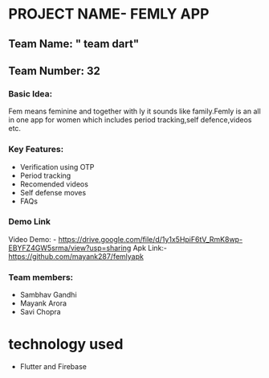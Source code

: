 # PROJECT NAME- FEMLY APP



## Team Name: " team dart"
## Team Number: 32

### Basic Idea:
Fem means feminine and together with ly it sounds like family.Femly is an all in one app for women which includes period tracking,self defence,videos etc.

### Key Features: 

- Verification using OTP
- Period tracking
- Recomended videos 
- Self defense moves
- FAQs



### Demo Link
Video Demo: - https://drive.google.com/file/d/1y1x5HpiF6tV_RmK8wp-EBYFZ4GW5srma/view?usp=sharing
Apk Link:-  https://github.com/mayank287/femlyapk


### Team members:
- Sambhav Gandhi
- Mayank Arora
- Savi Chopra

# technology used
- Flutter and Firebase

